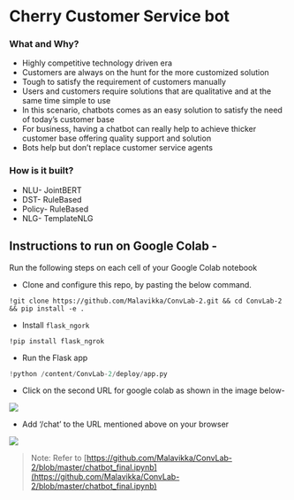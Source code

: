 # Cherry Customer Service bot
### What and Why?
* Highly competitive technology driven era
* Customers are always on the hunt for the more customized solution
* Tough to satisfy the requirement of customers manually
* Users and customers  require solutions that are qualitative and at the same time simple to use
* In this scenario, chatbots comes as an easy solution to satisfy the need of today’s customer base 
* For business, having a chatbot can really help to achieve thicker customer base offering quality support and solution
* Bots help but don’t replace customer service agents

### How is it built?
* NLU- JointBERT
* DST- RuleBased
* Policy- RuleBased
* NLG- TemplateNLG

## Instructions to run on Google Colab - 

Run the following steps on each cell of your Google Colab notebook

* Clone and configure this repo, by pasting the below command.
```
!git clone https://github.com/Malavikka/ConvLab-2.git && cd ConvLab-2 && pip install -e .
```

* Install `flask_ngork`

```
!pip install flask_ngrok
```

* Run the Flask app
```python
!python /content/ConvLab-2/deploy/app.py
```

* Click on the second URL for google colab as shown in the image below-

![](images/)

* Add ‘/chat’ to the URL mentioned above on your browser

![](images/)

> Note: Refer to [https://github.com/Malavikka/ConvLab-2/blob/master/chatbot_final.ipynb](https://github.com/Malavikka/ConvLab-2/blob/master/chatbot_final.ipynb)
